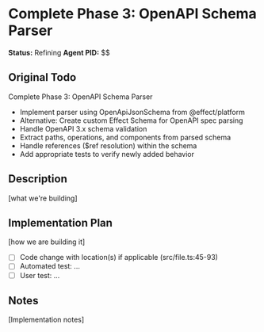 # Complete Phase 3: OpenAPI Schema Parser
**Status:** Refining
**Agent PID:** $$

## Original Todo
Complete Phase 3: OpenAPI Schema Parser
- Implement parser using OpenApiJsonSchema from @effect/platform
- Alternative: Create custom Effect Schema for OpenAPI spec parsing
- Handle OpenAPI 3.x schema validation
- Extract paths, operations, and components from parsed schema
- Handle references ($ref resolution) within the schema
- Add appropriate tests to verify newly added behavior

## Description
[what we're building]

## Implementation Plan
[how we are building it]
- [ ] Code change with location(s) if applicable (src/file.ts:45-93)
- [ ] Automated test: ...
- [ ] User test: ...

## Notes
[Implementation notes]